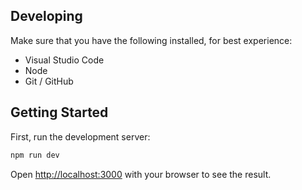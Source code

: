 ## Developing
Make sure that you have the following installed, for best experience:
- Visual Studio Code
- Node
- Git / GitHub

## Getting Started

First, run the development server:

```bash
npm run dev
```

Open [http://localhost:3000](http://localhost:3000) with your browser to see the result.

